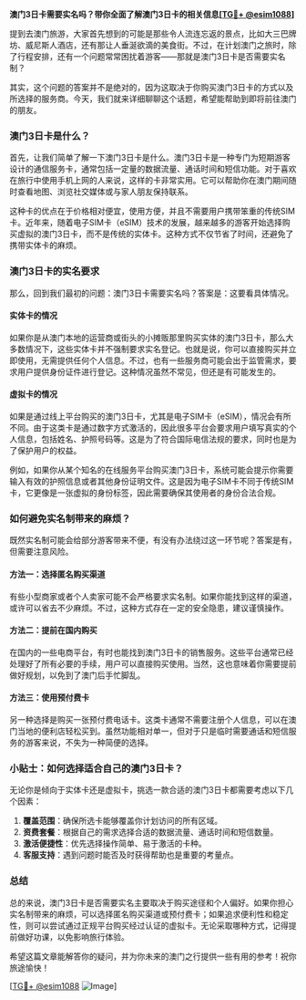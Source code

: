 **澳门3日卡需要实名吗？带你全面了解澳门3日卡的相关信息[[TG💪+ @esim1088](https://t.me/s/esim1088)]**

提到去澳门旅游，大家首先想到的可能是那些令人流连忘返的景点，比如大三巴牌坊、威尼斯人酒店，还有那让人垂涎欲滴的美食街。不过，在计划澳门之旅时，除了行程安排，还有一个问题常常困扰着游客——那就是澳门3日卡是否需要实名制？

其实，这个问题的答案并不是绝对的，因为这取决于你购买澳门3日卡的方式以及所选择的服务商。今天，我们就来详细聊聊这个话题，希望能帮助到即将前往澳门的朋友。

### 澳门3日卡是什么？

首先，让我们简单了解一下澳门3日卡是什么。澳门3日卡是一种专门为短期游客设计的通信服务卡，通常包括一定量的数据流量、通话时间和短信功能。对于喜欢在旅行中使用手机上网的人来说，这样的卡非常实用。它可以帮助你在澳门期间随时查看地图、浏览社交媒体或与家人朋友保持联系。

这种卡的优点在于价格相对便宜，使用方便，并且不需要用户携带笨重的传统SIM卡。近年来，随着电子SIM卡（eSIM）技术的发展，越来越多的游客开始选择购买虚拟的澳门3日卡，而不是传统的实体卡。这种方式不仅节省了时间，还避免了携带实体卡的麻烦。

### 澳门3日卡的实名要求

那么，回到我们最初的问题：澳门3日卡需要实名吗？答案是：这要看具体情况。

#### 实体卡的情况

如果你是从澳门本地的运营商或街头的小摊贩那里购买实体的澳门3日卡，那么大多数情况下，这些实体卡并不强制要求实名登记。也就是说，你可以直接购买并立即使用，无需提供任何个人信息。不过，也有一些服务商可能会出于监管需求，要求用户提供身份证件进行登记。这种情况虽然不常见，但还是有可能发生的。

#### 虚拟卡的情况

如果是通过线上平台购买的澳门3日卡，尤其是电子SIM卡（eSIM），情况会有所不同。由于这类卡是通过数字方式激活的，因此很多平台会要求用户填写真实的个人信息，包括姓名、护照号码等。这是为了符合国际电信法规的要求，同时也是为了保护用户的权益。

例如，如果你从某个知名的在线服务平台购买澳门3日卡，系统可能会提示你需要输入有效的护照信息或者其他身份证明文件。这是因为电子SIM卡不同于传统SIM卡，它更像是一张虚拟的身份标签，因此需要确保其使用者的身份合法合规。

### 如何避免实名制带来的麻烦？

既然实名制可能会给部分游客带来不便，有没有办法绕过这一环节呢？答案是有，但需要注意风险。

#### 方法一：选择匿名购买渠道

有些小型商家或者个人卖家可能不会严格要求实名制。如果你能找到这样的渠道，或许可以省去不少麻烦。不过，这种方式存在一定的安全隐患，建议谨慎操作。

#### 方法二：提前在国内购买

在国内的一些电商平台，有时也能找到澳门3日卡的销售服务。这些平台通常已经处理好了所有必要的手续，用户可以直接购买使用。当然，这也意味着你需要提前做好规划，以免到了澳门后手忙脚乱。

#### 方法三：使用预付费卡

另一种选择是购买一张预付费电话卡。这类卡通常不需要注册个人信息，可以在澳门当地的便利店轻松买到。虽然功能相对单一，但对于只是临时需要通话和短信服务的游客来说，不失为一种简便的选择。

### 小贴士：如何选择适合自己的澳门3日卡？

无论你是倾向于实体卡还是虚拟卡，挑选一款合适的澳门3日卡都需要考虑以下几个因素：

1. **覆盖范围**：确保所选卡能够覆盖你计划访问的所有区域。
2. **资费套餐**：根据自己的需求选择合适的数据流量、通话时间和短信数量。
3. **激活便捷性**：优先选择操作简单、易于激活的卡种。
4. **客服支持**：遇到问题时能否及时获得帮助也是重要的考量点。

### 总结

总的来说，澳门3日卡是否需要实名主要取决于购买途径和个人偏好。如果你担心实名制带来的麻烦，可以选择匿名购买渠道或预付费卡；如果追求便利性和稳定性，则可以尝试通过正规平台购买经过认证的虚拟卡。无论采取哪种方式，记得提前做好功课，以免影响旅行体验。

希望这篇文章能解答你的疑问，并为你未来的澳门之行提供一些有用的参考！祝你旅途愉快！

[[TG💪+ @esim1088](https://t.me/s/esim1088) ![Image](https://i.postimg.cc/4NQfJmqS/Snipaste-2025-05-13-00-14-12.png)]